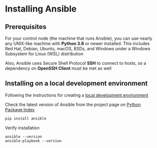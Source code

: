 
# Installing Ansible

## Prerequisites

For your control node (the machine that runs Ansible), you can use nearly any UNIX-like machine with **Python 3.8** or newer installed. This includes Red Hat, Debian, Ubuntu, macOS, BSDs, and Windows under a Windows Subsystem for Linux (WSL) distribution

Also, Ansible uses Secure Shell Protocol **SSH** to connect to hosts, so a dependency on **OpenSSH Client** must be met as well

## Installing on a local development environment

Following the instructions for creating a [local development environment](../../../local-dev-environment)

Check the latest version of Ansible from the project page on [Python Package Index](https://pypi.org/project/ansible/)

```sh
pip install ansible
```

Verify installation

```
ansible --version
ansible-playbook --version
```

